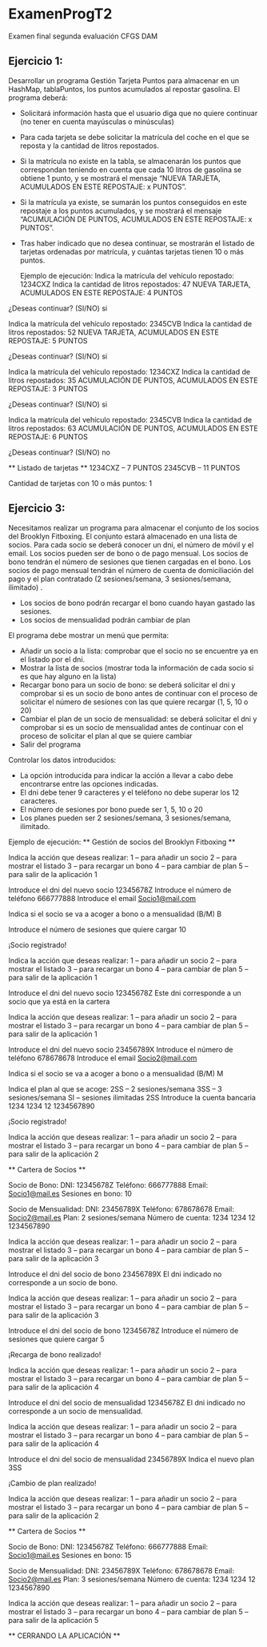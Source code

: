 # ExamenProgT2
Examen final segunda evaluación CFGS DAM



## **Ejercicio 1:**

Desarrollar un programa Gestión Tarjeta Puntos para almacenar en un HashMap, tablaPuntos, los puntos acumulados al repostar gasolina.
El programa deberá:
-	Solicitará información hasta que el usuario diga que no quiere continuar (no tener en cuenta mayúsculas o minúsculas)
-	Para cada tarjeta se debe solicitar la matrícula del coche en el que se reposta y la cantidad de litros repostados.
-	Si la matrícula no existe en la tabla, se almacenarán los puntos que correspondan teniendo en cuenta que
    cada 10 litros de gasolina se obtiene 1 punto,
    y se mostrará el mensaje “NUEVA TARJETA, ACUMULADOS EN ESTE REPOSTAJE:  x  PUNTOS”.
-	Si la matrícula ya existe, se sumarán los puntos conseguidos en este repostaje a los puntos acumulados,
    y se mostrará el mensaje “ACUMULACIÓN DE PUNTOS, ACUMULADOS EN ESTE REPOSTAJE:  x  PUNTOS”.
-	Tras haber indicado que no desea continuar, se mostrarán el listado de tarjetas ordenadas por matrícula,
    y cuántas tarjetas tienen 10 o más puntos.
    
    Ejemplo de ejecución:
Indica la matrícula del vehículo repostado:
1234CXZ
Indica la cantidad de litros repostados:
47
NUEVA TARJETA, ACUMULADOS EN ESTE REPOSTAJE: 4 PUNTOS

¿Deseas continuar? (SI/NO)
si

Indica la matrícula del vehículo repostado:
2345CVB
Indica la cantidad de litros repostados:
52
NUEVA TARJETA, ACUMULADOS EN ESTE REPOSTAJE: 5 PUNTOS

¿Deseas continuar? (SI/NO)
si

Indica la matrícula del vehículo repostado:
1234CXZ
Indica la cantidad de litros repostados:
35
ACUMULACIÓN DE PUNTOS, ACUMULADOS EN ESTE REPOSTAJE: 3 PUNTOS

¿Deseas continuar? (SI/NO)
si

Indica la matrícula del vehículo repostado:
2345CVB
Indica la cantidad de litros repostados:
63
ACUMULACIÓN DE PUNTOS, ACUMULADOS EN ESTE REPOSTAJE: 6 PUNTOS

¿Deseas continuar? (SI/NO)
no

** Listado de tarjetas **
1234CXZ – 7 PUNTOS
2345CVB – 11 PUNTOS

Cantidad de tarjetas con 10 o más puntos: 1




## **Ejercicio 3:**

Necesitamos realizar un programa para almacenar el conjunto de los socios del Brooklyn Fitboxing. El conjunto estará almacenado en una lista de socios. 
Para cada socio se deberá conocer un dni, el número de móvil y el email. 
Los socios pueden ser de bono o de pago mensual. 
Los socios de bono tendrán el número de sesiones que tienen cargadas en el bono.
Los socios de pago mensual tendrán el número de cuenta de domiciliación del pago y el plan contratado (2 sesiones/semana, 3 sesiones/semana, ilimitado) .
-	Los socios de bono podrán recargar el bono cuando hayan gastado las sesiones.
-	Los socios de mensualidad podrán cambiar de plan

 

El programa debe mostrar un menú que permita:
-	Añadir un socio a la lista: comprobar que el socio no se encuentre ya en el listado por el dni.
-	Mostrar la lista de socios (mostrar toda la información de cada socio si es que hay alguno en la lista)
-	Recargar bono para un socio de bono: se deberá solicitar el dni y comprobar si es un socio de bono antes de continuar con el proceso de solicitar el número de sesiones con las que quiere recargar (1, 5, 10 o 20)
-	Cambiar el plan de un socio de mensualidad: se deberá solicitar el dni y comprobar si es un socio de mensualidad antes de continuar con el proceso de solicitar el plan al que se quiere cambiar
-	Salir del programa

Controlar los datos introducidos:
-	La opción introducida para indicar la acción a llevar a cabo debe encontrarse entre las opciones indicadas.
-	El dni debe tener 9 caracteres y el teléfono no debe superar los 12 caracteres.
-	El número de sesiones por bono puede ser 1, 5, 10 o 20
-	Los planes pueden ser 2 sesiones/semana, 3 sesiones/semana, ilimitado.
 
Ejemplo de ejecución: 
** Gestión de socios del Brooklyn Fitboxing **

Indica la acción que deseas realizar:
1 – para añadir un socio
2 – para mostrar el listado
3 – para recargar un bono
4 – para cambiar de plan
5 – para salir de la aplicación
1

Introduce el dni del nuevo socio
12345678Z
Introduce el número de teléfono
666777888
Introduce el email
Socio1@mail.com

Indica si el socio se va a acoger a bono o a mensualidad (B/M)
B

Introduce el número de sesiones que quiere cargar 
10

¡Socio registrado!

Indica la acción que deseas realizar:
1 – para añadir un socio
2 – para mostrar el listado
3 – para recargar un bono
4 – para cambiar de plan
5 – para salir de la aplicación
1

Introduce el dni del nuevo socio
12345678Z
Este dni corresponde a un socio que ya está en la cartera

Indica la acción que deseas realizar:
1 – para añadir un socio
2 – para mostrar el listado
3 – para recargar un bono
4 – para cambiar de plan
5 – para salir de la aplicación
1

Introduce el dni del nuevo socio
23456789X
Introduce el número de teléfono
678678678
Introduce el email
Socio2@mail.com

Indica si el socio se va a acoger a bono o a mensualidad (B/M)
M

Indica el plan al que se acoge:
2SS – 2 sesiones/semana
3SS – 3 sesiones/semana
SI – sesiones ilimitadas
2SS
Introduce la cuenta bancaria
1234 1234 12 1234567890

¡Socio registrado!

Indica la acción que deseas realizar:
1 – para añadir un socio
2 – para mostrar el listado
3 – para recargar un bono
4 – para cambiar de plan
5 – para salir de la aplicación
2

** Cartera de Socios **

Socio de Bono: 
DNI: 12345678Z
Teléfono: 666777888
Email: Socio1@mail.es
Sesiones en bono: 10

Socio de Mensualidad: 
DNI: 23456789X
Teléfono: 678678678
Email: Socio2@mail.es
Plan: 2 sesiones/semana
Número de cuenta: 1234 1234 12 1234567890

Indica la acción que deseas realizar:
1 – para añadir un socio
2 – para mostrar el listado
3 – para recargar un bono
4 – para cambiar de plan
5 – para salir de la aplicación
3

Introduce el dni del socio de bono
23456789X
El dni indicado no corresponde a un socio de bono.

Indica la acción que deseas realizar:
1 – para añadir un socio
2 – para mostrar el listado
3 – para recargar un bono
4 – para cambiar de plan
5 – para salir de la aplicación
3

Introduce el dni del socio de bono
12345678Z
Introduce el número de sesiones que quiere cargar 
5

¡Recarga de bono realizado!

Indica la acción que deseas realizar:
1 – para añadir un socio
2 – para mostrar el listado
3 – para recargar un bono
4 – para cambiar de plan
5 – para salir de la aplicación
4

Introduce el dni del socio de mensualidad
12345678Z
El dni indicado no corresponde a un socio de mensualidad.

Indica la acción que deseas realizar:
1 – para añadir un socio
2 – para mostrar el listado
3 – para recargar un bono
4 – para cambiar de plan
5 – para salir de la aplicación
4

Introduce el dni del socio de mensualidad
23456789X
Indica el nuevo plan
3SS

¡Cambio de plan realizado!

Indica la acción que deseas realizar:
1 – para añadir un socio
2 – para mostrar el listado
3 – para recargar un bono
4 – para cambiar de plan
5 – para salir de la aplicación
2

** Cartera de Socios **

Socio de Bono: 
DNI: 12345678Z
Teléfono: 666777888
Email: Socio1@mail.es
Sesiones en bono: 15

Socio de Mensualidad: 
DNI: 23456789X
Teléfono: 678678678
Email: Socio2@mail.es
Plan: 3 sesiones/semana
Número de cuenta: 1234 1234 12 1234567890

Indica la acción que deseas realizar:
1 – para añadir un socio
2 – para mostrar el listado
3 – para recargar un bono
4 – para cambiar de plan
5 – para salir de la aplicación
5

** CERRANDO LA APLICACIÓN **



